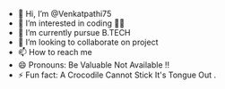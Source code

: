 - 👋 Hi, I’m @Venkatpathi75
- 👀 I’m interested in coding 🧑‍💻
- 🌱 I’m currently pursue B.TECH
- 💞️ I’m looking to collaborate on project 
- 📫 How to reach me 
- 😄 Pronouns: Be Valuable Not Available !!
- ⚡ Fun fact: A Crocodile Cannot Stick It's Tongue Out .
